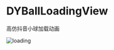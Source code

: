 # DYBallLoadingView
高仿抖音小球加载动画

![loading](https://user-images.githubusercontent.com/19968354/132117948-aecbf2fa-3b73-4443-8a76-2d66f18450ad.gif)

